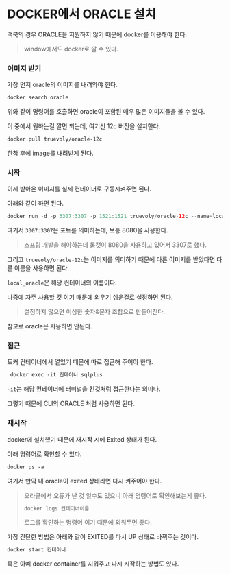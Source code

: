 # DOCKER에서 ORACLE 설치

맥북의 경우 ORACLE을 지원하지 않기 때문에 docker를 이용해야 한다.

> window에서도 docker로 깔 수 있다.

### 이미지 받기

가장 먼저 oracle의 이미지를 내려와야 한다.

``` dockerfile
docker search oracle
```

위와 같이 명령어를 호출하면 oracle이 포함된 매우 많은 이미지들을 볼 수 있다.

이 중에서 원하는걸 깔면 되는데, 여기선 12c 버전을 설치한다.

``` dockerfile
docker pull truevoly/oracle-12c
```

한참 후에 image를 내려받게 된다.

### 시작

이제 받아온 이미지를 실제 컨테이너로 구동시켜주면 된다.

아래와 같이 하면 된다.

``` java
docker run -d -p 3307:3307 -p 1521:1521 truevoly/oracle-12c --name=local_oracle
```

여기서 `3307:3307`은 포트를 의미하는데, 보통 8080을 사용한다.

> 스프링 개발을 해야하는데 톰캣이 8080을 사용하고 있어서 3307로 했다.

그리고 `truevoly/oracle-12c`는 이미지를 의미하기 때문에 다른 이미지를 받았다면 다른 이름을 사용하면 된다.

`local_oracle`은 해당 컨테이너의 이름이다.

나중에 자주 사용할 것 이기 때문에 외우기 쉬운걸로 설정하면 된다.

> 설정하지 않으면 이상한 숫자&문자 조합으로 만들어진다.

참고로 oracle은 사용하면 안된다.

### 접근

도커 컨테이너에서 열었기 때문에 따로 접근해 주어야 한다.

``` dockerfile
 docker exec -it 컨테이너 sqlplus
```

`-it`는 해당 컨테이너에 터미널을 킨것처럼 접근한다는 의미다.

그렇기 때문에 CLI의 ORACLE 처럼 사용하면 된다.

### 재시작

docker에 설치했기 때문에 재시작 시에 Exited 상태가 된다.

아래 명령어로 확인할 수 있다.

``` dockerfile
docker ps -a
```

여기서 만약 내 oracle이 exited 상태라면 다시 켜주어야 한다.

> 오라클에서 오류가 난 것 일수도 있으니 아래 명령어로 확인해보는게 좋다.
>
> ``` dockerfile
> docker logs 컨테이너이름
> ```
>
> 로그를 확인하는 명령어 이기 때문에 외워두면 좋다.

가장 간단한 방법은 아래와 같이 EXITED를 다시 UP 상태로 바꿔주는 것이다.

``` dockerfile
docker start 컨테이너
```

혹은 아예 docker container를 지워주고 다시 시작하는 방법도 있다.